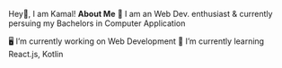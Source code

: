 Hey👋, I am Kamal!
**About Me** 🚀
I am an Web Dev. enthusiast & currently persuing my Bachelors in Computer Application
 
🖥️ I’m currently working on Web Development
🤖 I’m currently learning React.js, Kotlin
